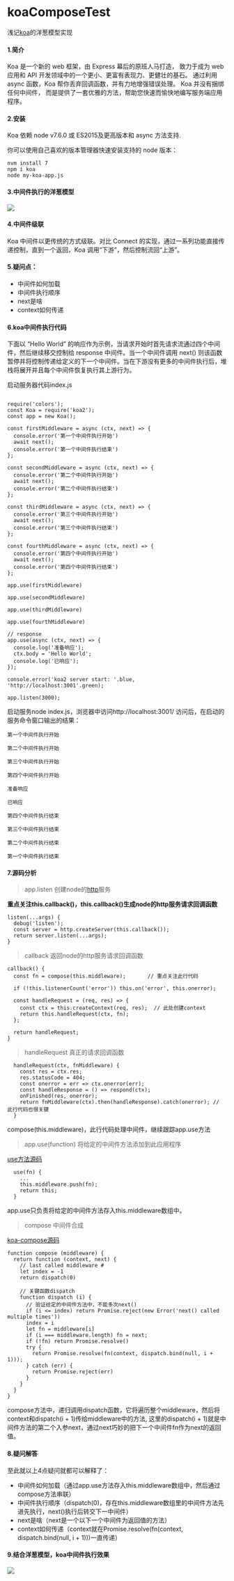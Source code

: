 # koaComposeTest
浅记[koa](https://github.com/koajs)的洋葱模型实现

#### 1.简介
Koa 是一个新的 web 框架，由 Express 幕后的原班人马打造， 致力于成为 web 应用和 API 开发领域中的一个更小、更富有表现力、更健壮的基石。 通过利用 async 函数，Koa 帮你丢弃回调函数，并有力地增强错误处理。 Koa 并没有捆绑任何中间件， 而是提供了一套优雅的方法，帮助您快速而愉快地编写服务端应用程序。

#### 2.安装
Koa 依赖 node v7.6.0 或 ES2015及更高版本和 async 方法支持.

你可以使用自己喜欢的版本管理器快速安装支持的 node 版本：

~~~
nvm install 7
npm i koa
node my-koa-app.js
~~~

#### 3.中间件执行的洋葱模型
![](https://raw.githubusercontent.com/niexq/picbed/main/picgo/ycmx.png)

#### 4.中间件级联
Koa 中间件以更传统的方式级联。对比 Connect 的实现，通过一系列功能直接传递控制，直到一个返回，Koa 调用“下游”，然后控制流回“上游”。

#### 5.疑问点：
- 中间件如何加载
- 中间件执行顺序
- next是啥
- context如何传递

#### 6.koa中间件执行代码
下面以 “Hello World” 的响应作为示例，当请求开始时首先请求流通过四个中间件，然后继续移交控制给 response 中间件。当一个中间件调用 next() 则该函数暂停并将控制传递给定义的下一个中间件。当在下游没有更多的中间件执行后，堆栈将展开并且每个中间件恢复执行其上游行为。

启动服务器代码index.js
~~~

require('colors');
const Koa = require('koa2');
const app = new Koa();

const firstMiddleware = async (ctx, next) => {
  console.error('第一个中间件执行开始')
  await next();
  console.error('第一个中间件执行结束')
};

const secondMiddleware = async (ctx, next) => {
  console.error('第二个中间件执行开始')
  await next();
  console.error('第二个中间件执行结束')
};

const thirdMiddleware = async (ctx, next) => {
  console.error('第三个中间件执行开始')
  await next();
  console.error('第三个中间件执行结束')
};

const fourthMiddleware = async (ctx, next) => {
  console.error('第四个中间件执行开始')
  await next();
  console.error('第四个中间件执行结束')
};

app.use(firstMiddleware)

app.use(secondMiddleware)

app.use(thirdMiddleware)

app.use(fourthMiddleware)

// response
app.use(async (ctx, next) => {
  console.log('准备响应');
  ctx.body = 'Hello World';
  console.log('已响应');
});

console.error('koa2 server start: '.blue, 'http://localhost:3001'.green);

app.listen(3000);
~~~

启动服务node index.js，浏览器中访问http://localhost:3001/
访问后，在启动的服务命令窗口输出的结果：

~~~
第一个中间件执行开始

第二个中间件执行开始

第三个中间件执行开始

第四个中间件执行开始

准备响应

已响应

第四个中间件执行结束

第三个中间件执行结束

第二个中间件执行结束

第一个中间件执行结束
~~~

#### 7.源码分析

> app.listen 创建node的[http](https://nodejs.org/api/http.html)服务

**重点关注this.callback()，this.callback()生成node的http服务请求回调函数**
~~~
listen(...args) {
  debug('listen');
  const server = http.createServer(this.callback());
  return server.listen(...args);
}
~~~

> callback 返回node的http服务请求回调函数

~~~
callback() {
  const fn = compose(this.middleware);       // 重点关注此行代码

  if (!this.listenerCount('error')) this.on('error', this.onerror);

  const handleRequest = (req, res) => {
    const ctx = this.createContext(req, res);  // 此处创建context
    return this.handleRequest(ctx, fn);
  };

  return handleRequest;
}
~~~

> handleRequest 真正的请求回调函数

~~~
  handleRequest(ctx, fnMiddleware) {
    const res = ctx.res;
    res.statusCode = 404;
    const onerror = err => ctx.onerror(err);
    const handleResponse = () => respond(ctx);
    onFinished(res, onerror);
    return fnMiddleware(ctx).then(handleResponse).catch(onerror); // 此行代码也很关键
  }
~~~

compose(this.middleware)，此行代码处理中间件，继续跟踪app.use方法



> app.use(function) 将给定的中间件方法添加到此应用程序

[use方法源码](https://github.com/koajs/koa/blob/master/lib/application.js)

~~~
  use(fn) {
    ...
    this.middleware.push(fn);
    return this;
  }
~~~

app.use只负责将给定的中间件方法存入this.middleware数组中。

> compose 中间件合成

[koa-compose源码](https://github.com/koajs/compose/blob/master/index.js)

~~~
function compose (middleware) {
  return function (context, next) {
    // last called middleware #
    let index = -1
    return dispatch(0)

    // 关键函数dispatch
    function dispatch (i) {
      // 验证给定的中间件方法中，不能多次next()
      if (i <= index) return Promise.reject(new Error('next() called multiple times'))
      index = i
      let fn = middleware[i]
      if (i === middleware.length) fn = next;
      if (!fn) return Promise.resolve()
      try {
        return Promise.resolve(fn(context, dispatch.bind(null, i + 1)));
      } catch (err) {
        return Promise.reject(err)
      }
    }
  }
}
~~~

compose方法中，递归调用dispatch函数，它将遍历整个middleware，然后将context和dispatch(i + 1)传给middleware中的方法, 这里的dispatch(i + 1)就是中间件方法的第二个入参next，通过next巧妙的把下一个中间件fn作为next的返回值。

#### 8.疑问解答
至此就以上4点疑问就都可以解释了：
- 中间件如何加载（通过app.use方法存入this.middleware数组中，然后通过compose方法串联）
- 中间件执行顺序（dispatch(0)，存在this.middleware数组里的中间件方法先进先执行，next()执行后转交下一中间件）
- next是啥（next是一个以下一个中间件为返回值的方法）
- context如何传递（context就在Promise.resolve(fn(context, dispatch.bind(null, i + 1)))一直传递）

#### 9.结合洋葱模型，koa中间件执行效果
![](https://raw.githubusercontent.com/niexq/picbed/main/picgo/koauseus.png)

